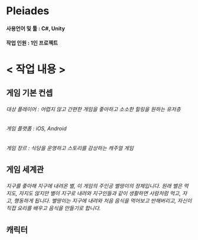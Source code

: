 # Pleiades

#### 사용언어 및 툴 : C#, Unity
#### 작업 인원 : 1인 프로젝트

# < 작업 내용 >
## 게임 기본 컨셉
###### 대상 플레이어 : 어렵지 않고 간편한 게임을 좋아하고 소소한 힐링을 원하는 유저층
###### 게임 플랫폼 : iOS, Android
###### 게임 장르 : 식당을 운영하고 스토리를 감상하는 캐주얼 게임

## 게임 세계관
###### 지구를 좋아해 지구에 내려온 별, 이 게임의 주인공 별땅이의 정체입니다. 원래 별은 먹지도, 자지도 않지만 별이 지구로 내려와 지구인들과 같이 생활하면 사람처럼 먹고, 자고, 행동하게 됩니다. 별땅이는 지구에 내려와 처음 음식을 먹어보고 반해버리고, 자신이 직접 요리를 배우고 음식을 만들기로 합니다.

## 캐릭터
